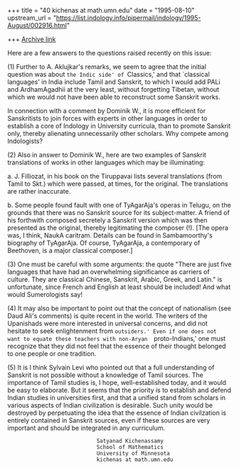+++
title = "40 kichenas at math.umn.edu"
date = "1995-08-10"
upstream_url = "https://list.indology.info/pipermail/indology/1995-August/002916.html"

+++
[Archive link](https://list.indology.info/pipermail/indology/1995-August/002916.html)

Here are a few answers to the questions raised recently on this
issue:

(1) Further to A. Aklujkar's remarks, we seem to agree that 
the initial question was about `the Indic side' of
`Classics,' and that `classical languages' in India
include Tamil and Sanskrit, to which I would add PALi and
ArdhamAgadhii at the very least, without forgetting Tibetan,
without which we would not have been able to reconstruct some
Sanskrit works.

In connection with a comment by Dominik W., it is more efficient
for Sanskritists to join forces with experts in other languages
in order to establish a core of Indology in University curricula,
than to promote Sanskrit only, thereby alienating unnecessarily
other scholars. Why compete among Indologists?

(2) Also in answer to Dominik W., here are two examples of
Sanskrit translations of works in other languages which may be
illuminating:

  a. J. Filliozat, in his book on the Tiruppavai lists several
translations (from Tamil to Skt.) which were passed, at times,
for the original. The translations are rather inaccurate.

  b. Some people found fault with one of TyAgarAja's operas
in Telugu, on the grounds that there was no Sanskrit source
for its subject-matter. A friend of his forthwith composed
secretely a Sanskrit version which was then presented as 
the original, thereby legitimating the composer (!).
[The opera was, I think, NaukA caritram. Details can be
found in Sambamoorthy's biography of TyAgarAja.
Of course, TyAgarAja, a contemporary of Beethoven, is
a major classical composer.]

(3) One must be careful with some arguments: the quote
"There are just five languages that have had an overwhelming significance
as carriers of culture. They are classical Chinese, Sanskrit, Arabic,
Greek, and Latin." is unfortunate, since French and English at
least should be included! And what would Sumerologists say!

(4) It may also be important to point out that the concept
of nationalism (see Daud Ali's comments) is quite recent
in the world. The writers of the Upanishads were more
interested in universal concerns, and did not hesitate to
seek enlightenment from `outsiders.' Even if one does
not want to equate these teachers with non-Aryan 
`proto-Indians,' one must recognize that they did not 
feel that the essence of their thought belonged to one
people or one tradition.

(5) It is I think Sylvain Levi who pointed out that a full
understanding of Sanskrit is not possible without a knowledge
of Tamil sources. The importance of Tamil studies is, I hope,
well-established today, and it would be easy to elaborate.
But it seems that the priority is to establish and defend 
Indian studies in universities first, and that a unified 
stand from scholars in various aspects of Indian civilization
is desirable. Such unity would be destroyed by perpetuating
the idea that the essence of Indian civilzation is entirely 
contained in Sanskrit sources, even if these sources are 
very important and should be integrated in any curriculum.


                                Satyanad Kichenassamy
                                School of Mathematics
                                University of Minnesota
                                kichenas at math.umn.edu





